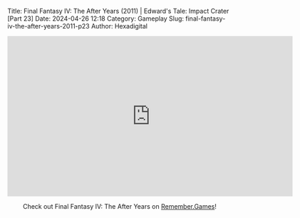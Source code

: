 Title: Final Fantasy IV: The After Years (2011) | Edward's Tale: Impact Crater [Part 23]
Date: 2024-04-26 12:18
Category: Gameplay
Slug: final-fantasy-iv-the-after-years-2011-p23
Author: Hexadigital

<center><iframe src="https://www.youtube.com/embed/3-PIoKqICDA?feature=oembed" allow="accelerometer; autoplay; encrypted-media; gyroscope; picture-in-picture" width="640" height="360" frameborder="0"></iframe>

Check out Final Fantasy IV: The After Years on [Remember.Games](https://remember.games/game/7757/final-fantasy-iv-the-complete-collection/)!</center>